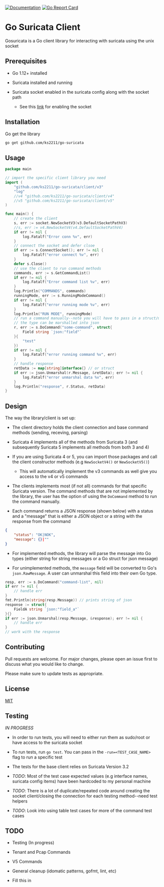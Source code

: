 [![Documentation](https://godoc.org/github.com/ks2211/go-suricata?status.svg)](http://godoc.org/github.com/ks2211/go-suricata)
[![Go Report Card](https://goreportcard.com/badge/github.com/ks2211/go-suricata)](https://goreportcard.com/report/github.com/ks2211/go-suricata)

# Go Suricata Client 

Gosuricata is a Go client library for interacting with suricata using the unix socket

## Prerequisites

* Go 1.12+ installed

* Suricata installed and running

* Suricata socket enabled in the suricata config along with the socket path

    * See this [link](https://suricata.readthedocs.io/en/suricata-4.1.3/unix-socket.html#introduction) for enabling the socket

## Installation

Go get the library

```bash
go get github.com/ks2211/go-suricata
```

## Usage

```go
package main

// import the specific client library you need
import (
    "github.com/ks2211/go-suricata/client/v3"
    "log"
    //v4 "github.com/ks2211/go-suricata/client/v4"
    //v5 "github.com/ks2211/go-suricata/client/v5"
)

func main() {
    // create the client
    s, err := socket.NewSocketV3(v3.DefaultSocketPathV3)
    //s, err := v4.NewSocketV4(v4.DefaultSocketPathV4)
    if err != nil {
        log.Fatalf("Error conn %v", err)
    }
    // connect the socket and defer clsoe
    if err := s.ConnectSocket(); err != nil {
        log.Fatalf("error connect %v", err)
    }
    defer s.Close()
    // use the client to run command methods
    commands, err := s.GetCommandList()
    if err != nil {
        log.Fatalf("Error command list %v", err)
    }
    log.Println("COMMANDS", commands)
    runningMode, err := s.RunningModeCommand()
    if err != nil {
        log.Fatalf("error running mode %v", err)
    }
    log.Println("RUN MODE", runningMode)
    // run a command manually--note you will have to pass in a struct/map/interface
    // the type can be marshalled into json
    r, err := s.DoCommand("some-command", struct{
        Field string `json:"field"`
    }{
        "test"
    })
    if err != nil {
        log.Fatalf("error running command %v", err)
    }
    // handle response
    retData := map[string]interface{} // or struct
    if err := json.Unmarshal(r.Message, &retData); err != nil {
        log.Fatalf("error unmarshal data %v", err)
    }
    log.Println("response", r.Status, retData)
}
```

## Design

The way the library/client is set up:

* The client directory holds the client connection and base command methods (sending, receving, parsing)

* Suricata 4 implements all of the methods from Suricata 3 (and subsequently Suricata 5 implements all methods from both 3 and 4)

* If you are using Suricata 4 or 5, you can import those packages and call the client constructor methods (e.g `NewSocketV4()` or `NewSocketV5()`)

    * This will automatically implement the v3 commands as well give you access to the v4 or v5 commands

* The clients implements most (if not all) commands for that specific Suricata version. The command methods that are not implemented by the library, the user has the option of using the `DoCommand` method to run the command manually.

* Each command returns a JSON response (shown below) with a status and a "message" that is either a JSON object or a string with the response from the command

```json
{
    "status": "OK|NOK",
    "message": {}|""
}
```

* For implemented methods, the library will parse the message into Go types (either string for string messages or a Go struct for json message)

* For unimplemented methods, the `message` field will be  converted to Go's `json.RawMessage`. A user can unmarshal this field into their own Go type. 

```go
resp, err := s.DoCommand("command-list", nil)
if err != nil {
    // handle err
}
fmt.Println(string(resp.Message)) // prints string of json
response := struct{
    FieldA string `json:"field_a"`
}{}
if err := json.Unmarshal(resp.Message, &response); err != nil {
    // handle err
}
// work with the response
```

## Contributing
Pull requests are welcome. For major changes, please open an issue first to discuss what you would like to change.

Please make sure to update tests as appropriate.

## License
[MIT](https://choosealicense.com/licenses/mit/)

## Testing

*IN PROGRESS*

* In order to run tests, you will need to either run them as sudo/root or have access to the suricata socket

* To run tests, run `go test`. You can pass in the `-run=<TEST_CASE_NAME>` flag to run a specific test

* The tests for the base client relies on Suricata Version 3.2

* *TODO*: Most of the test case expected values (e.g interface names, suricata config items) have been hardcoded to my personal machine

* *TODO*: There is a lot of duplicate/repeated code around creating the socket client/closing the connection for each testing method--need test helpers

* *TODO*: Look into using table test cases for more of the command test cases


## TODO

* Testing (In progress)

* Tenant and Pcap Commands

* V5 Commands

* General cleanup (idomatic patterns, gofmt, lint, etc)

* Fill this in